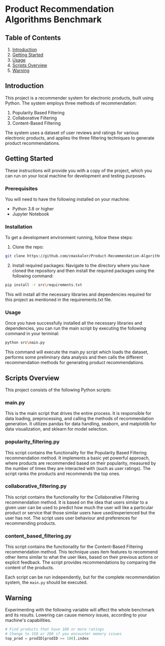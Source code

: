 # Product Recommendation Algorithms Benchmark

## Table of Contents

1. [Introduction](#introduction)
2. [Getting Started](#getting-started)
3. [Usage](#usage)
4. [Scripts Overview](#scripts-overview)
5. [Warning](#warning)

## Introduction

This project is a recommender system for electronic products, built using Python. The system employs three methods of recommendation:

1. Popularity Based Filtering
2. Collaborative Filtering
3. Content-Based Filtering

The system uses a dataset of user reviews and ratings for various electronic products, and applies the three filtering techniques to generate product recommendations.

## Getting Started

These instructions will provide you with a copy of the project, which you can run on your local machine for development and testing purposes.

### Prerequisites

You will need to have the following installed on your machine:

- Python 3.8 or higher
- Jupyter Notebook

### Installation

To get a development environment running, follow these steps:

1. Clone the repo:

```bash
git clone https://github.com/cmaskaler/Product-Recommendation-Algorithms-Benchmark.git
```

2. Install required packages:
Navigate to the directory where you have cloned the repository and then install the required packages using the following command:
```bash
pip install -r src\requirements.txt
```
This will install all the necessary libraries and dependencies required for this project as mentioned in the requirements.txt file.

### Usage

Once you have successfully installed all the necessary libraries and dependencies, you can run the main script by executing the following command in your terminal:
```bash
python src\main.py
```
This command will execute the main.py script which loads the dataset, performs some preliminary data analysis and then calls the different recommendation methods for generating product recommendations.

## Scripts Overview

This project consists of the following Python scripts:

### main.py

This is the main script that drives the entire process. It is responsible for data loading, preprocessing, and calling the methods of recommendation generation. It utilizes pandas for data handling, seaborn, and matplotlib for data visualization, and sklearn for model selection.

### popularity_filtering.py

This script contains the functionality for the Popularity Based Filtering recommendation method. It implements a basic yet powerful approach, where products are recommended based on their popularity, measured by the number of times they are interacted with (such as user ratings). The script ranks the products and recommends the top ones.

### collaborative_filtering.py

This script contains the functionality for the Collaborative Filtering recommendation method. It is based on the idea that users similar to a given user can be used to predict how much the user will like a particular product or service that those similar users have used/experienced but the user has not. The script uses user behaviour and preferences for recommending products.

### content_based_filtering.py

This script contains the functionality for the Content-Based Filtering recommendation method. This technique uses item features to recommend other items similar to what the user likes, based on their previous actions or explicit feedback. The script provides recommendations by comparing the content of the products.

Each script can be run independently, but for the complete recommendation system, the `main.py` should be executed.


## Warning

Experimenting with the following variable will affect the whole benchmark and its results. Lowering can cause memory issues, according to your machine's capabilities.

```python
# Find products that have 100 or more ratings
# Change to 150 or 200 if you encounter memory issues
top_prod = prodID[prodID >= 100].index
